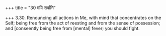 +++
title = "30 मयि सर्वाणि"

+++
3.30. Renouncing all actions in Me, with mind that concentrates on the
Self; being free from the act of reesting and from the sense of
possession; and \[conseently being free from \[mental\] fever; you
should fight.
